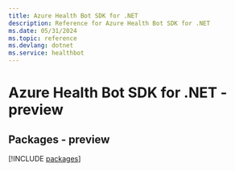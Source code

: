 ```yaml
---
title: Azure Health Bot SDK for .NET
description: Reference for Azure Health Bot SDK for .NET
ms.date: 05/31/2024
ms.topic: reference
ms.devlang: dotnet
ms.service: healthbot
---
```

# Azure Health Bot SDK for .NET - preview
## Packages - preview
[!INCLUDE [packages](health-bot-index.md)]